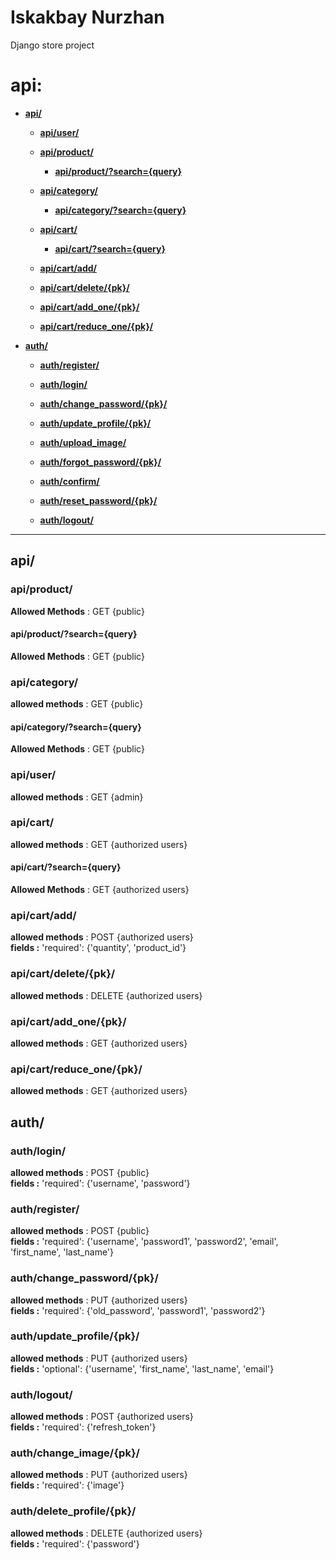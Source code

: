 # Iskakbay Nurzhan
Django store project

# api:
* [**api/**](#api)
	* [**api/user/**](#apiuser) 

	* [**api/product/**](#apiproduct)
		* [**api/product/?search={query}**](#apiproductsearchquery)
	* [**api/category/**](#apicategory)
		* [**api/category/?search={query}**](#apicategorysearchquery)
	
	* [**api/cart/**](#apicart)
		* [**api/cart/?search={query}**](#apicartsearchquery)
	* [**api/cart/add/**](#apicartadd)
	* [**api/cart/delete/{pk}/**](#apicartdeletepk)
	* [**api/cart/add_one/{pk}/**](#apicartadd_onepk)
	* [**api/cart/reduce_one/{pk}/**](#apicartreduce_onepk)


* [**auth/**](#auth)
	* [**auth/register/**](#authregister)
	* [**auth/login/**](#authlogin)

	* [**auth/change_password/{pk}/**](#authchange_passwordpk)
	* [**auth/update_profile/{pk}/**](#authupdate_profilepk)
	* [**auth/upload_image/**](#authchange_image)

	* [**auth/forgot_password/{pk}/**](#authdelete_profilepk)
	* [**auth/confirm/**](#authdelete_profilepk)
	* [**auth/reset_password/{pk}/**](#authdelete_profilepk)

	* [**auth/logout/**](#authlogout)

___	
## api/
### api/product/
**Allowed Methods** : GET {public}

#### api/product/?search={query}
**Allowed Methods** : GET {public}


### api/category/
**allowed methods** : GET {public}

#### api/category/?search={query}
**Allowed Methods** : GET {public}


### api/user/
**allowed methods** : GET {admin}


### api/cart/
**allowed methods** : GET {authorized users}

#### api/cart/?search={query}
**Allowed Methods** : GET {authorized users}


### api/cart/add/
**allowed methods** : POST {authorized users}
<br>**fields :** 'required': {'quantity', 'product_id'}

### api/cart/delete/{pk}/
**allowed methods** : DELETE {authorized users}

### api/cart/add_one/{pk}/
**allowed methods** : GET {authorized users}

### api/cart/reduce_one/{pk}/
**allowed methods** : GET {authorized users}


## auth/
### auth/login/
**allowed methods** : POST {public}
<br>**fields :** 'required': {'username', 'password'}

### auth/register/
**allowed methods** : POST {public}
<br>**fields :** 'required': {'username', 'password1', 'password2', 'email', 'first_name', 'last_name'}

### auth/change_password/{pk}/
**allowed methods** : PUT {authorized users}
<br>**fields :** 'required': {'old_password', 'password1', 'password2'}

### auth/update_profile/{pk}/
**allowed methods** : PUT {authorized users}
<br>**fields :** 'optional': {'username', 'first_name', 'last_name', 'email'}

### auth/logout/
**allowed methods** : POST {authorized users}
<br>**fields :** 'required': {'refresh_token'}

### auth/change_image/{pk}/
**allowed methods** : PUT {authorized users}
<br>**fields :** 'required': {'image'}

### auth/delete_profile/{pk}/
**allowed methods** : DELETE {authorized users}
<br>**fields :** 'required': {'password'}